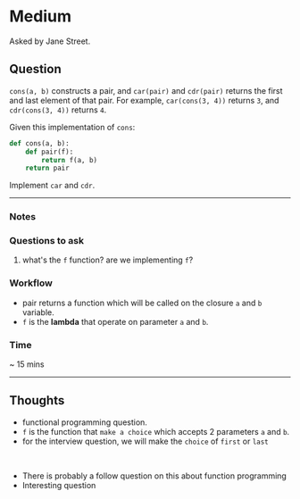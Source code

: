 # Medium

Asked by Jane Street.

## Question

`cons(a, b)` constructs a pair, and `car(pair)` and `cdr(pair)` returns the first and last element of that pair. For example, `car(cons(3, 4))` returns `3`, and `cdr(cons(3, 4))` returns `4`.

Given this implementation of `cons`:

```python
def cons(a, b):
    def pair(f):
        return f(a, b)
    return pair
```

Implement `car` and `cdr`.

---

### Notes

### Questions to ask

1. what's the `f` function? are we implementing `f`?

### Workflow

* pair returns a function which will be called on the closure `a` and `b` variable.
* `f` is the **lambda** that operate on parameter `a` and `b`.

### Time

~ 15 mins

---

## Thoughts

* functional programming question.
* `f` is the function that `make a choice` which accepts 2 parameters `a` and `b`.
* for the interview question, we will make the `choice` of `first` or `last`

&nbsp;

* There is probably a follow question on this about function programming
* Interesting question
